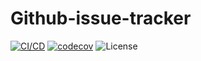 # Github-issue-tracker

[![CI/CD](https://github.com/Victorteka/Github-issue-tracker/actions/workflows/CI.yml/badge.svg)](https://github.com/Victorteka/Github-issue-tracker/actions/workflows/CI.yml)  [![codecov](https://codecov.io/gh/Victorteka/Github-issue-tracker/branch/main/graph/badge.svg?token=9OPU4G30ZQ)](https://codecov.io/gh/Victorteka/Github-issue-tracker)  ![License](https://img.shields.io/github/license/dyarleniber/react-workflow-gh-actions)

